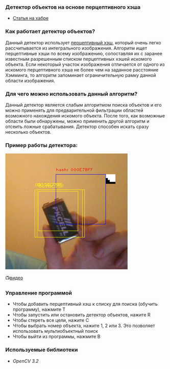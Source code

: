 ### Детектор объектов на основе перцептивного хэша

- [Статья на хабре](https://habr.com/post/344194/)

### Как работает детектор объектов?
Данный детектор использует [перцептивный хэш](https://habr.com/post/120562/), который очень легко рассчитывается из интегрального изображения. Алгоритм ищет перцептивные хэши по всему изображению, сопоставляя их с заранее известным разрешенным списком перцептивных хэшей искомого объекта. Если некоторый участок изображения отличается от одного из искомого перцептивного хэша не более чем на заданное расстояние Хэмминга, то алгоритм запоминает ограничительную рамку данной области изображения.

### Для чего можно использовать данный алгоритм?
Данный детектор является слабым алгоритмом поиска объектов и его можно применять для предварительной фильтрации областей возможного нахождения искомого объекта. После того, как возможные области были обнаружены, можно применить другой алгоритм и отсеить ложные срабатывания. Детектор способен искать сразу несколько объектов.

### Пример работы детектора:

![example](doc/example.png)

:tv:[видео](https://www.youtube.com/watch?v=9PaVvdPjDBk)

### Управление программой
- Чтобы добавить перцептивный хэш к списку для поиска (обучить программу), нажмите T
- Чтобы запустить или остановить детектор объектов, нажите R
- Чтобы стереть все цели, нажите C
- Чтобы выбрать номер объекта, нажите 1, 2 или 3. Это позволяет использовать мультиобъектный поиск
- Чтобы выйти из программы, нажмите B

### Используемые библиотеки
* *OpenCV 3.2*
